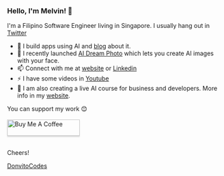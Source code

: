 ### Hello, I'm Melvin! 👋

I'm a Filipino Software Engineer living in Singapore. I usually hang out in [Twitter](https://x.com/donvito)

- 🔭 I build apps using AI and [blog](https://blog.donvitocodes.com) about it. 
- 🌱 I recently launched [AI Dream Photo](https://www.aidreamphoto.com) which lets you create AI images with your face.
- 📫 Connect with me at [website](https://donvitocodes.com) or [Linkedin](https://www.linkedin.com/in/melvinvivas/)
- ⚡  I have some videos in [Youtube](https://youtube.com/donvitocodes)
- 👯 I am also creating a live AI course for business and developers. More info in my [website](https://donvitocodes.com).

You can support my work 😊 <br/><br/>
<a href="https://www.buymeacoffee.com/donvitocodes" target="_blank"><img src="https://cdn.buymeacoffee.com/buttons/v2/default-yellow.png" alt="Buy Me A Coffee" style="height: 38px !important;width: 170px !important;box-shadow: 0px 3px 2px 0px rgba(190, 190, 190, 0.5) !important;-webkit-box-shadow: 0px 3px 2px 0px rgba(190, 190, 190, 0.5) !important;" ></a><br/><br/>

Cheers!

[DonvitoCodes](https://donvitocodes.com)

<!--
**donvito/donvito** is a ✨ _special_ ✨ repository because its `README.md` (this file) appears on your GitHub profile.

Here are some ideas to get you started:

- 🔭 I’m currently working on ...
- 🌱 I’m currently learning ...
- 👯 I’m looking to collaborate on ...
- 🤔 I’m looking for help with ...
- 💬 Ask me about ...
- 📫 How to reach me: ...
- 😄 Pronouns: ...
- ⚡ Fun fact: ...
-->

